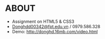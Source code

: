 # ABOUT
* Assignment on HTML5 & CSS3
* Donghdd00342@fpt.edu.vn / 0979.586.328
* Demo: http://donghd.16mb.com/video.html

